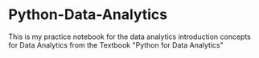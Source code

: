 # Python-Data-Analytics
This is my practice notebook for the data analytics introduction concepts for Data Analytics from the Textbook "Python for Data Analytics"
